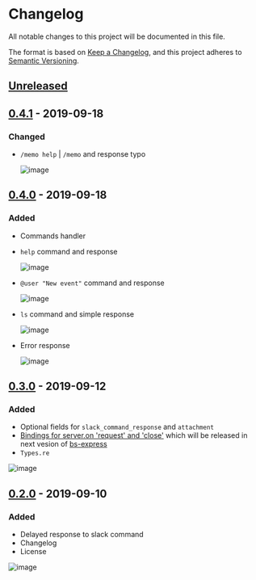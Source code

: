 # Changelog

All notable changes to this project will be documented in this file.

The format is based on [Keep a Changelog](https://keepachangelog.com/en/1.0.0/),
and this project adheres to [Semantic Versioning](https://semver.org/spec/v2.0.0.html).

## [Unreleased]

## [0.4.1] - 2019-09-18

### Changed

- `/memo help` | `/memo` and response typo

  ![image](https://user-images.githubusercontent.com/16056918/65080810-d011b580-d9aa-11e9-8166-0a3f7a93c9bd.png)

## [0.4.0] - 2019-09-18

### Added

- Commands handler
- `help` command and response

  ![image](https://user-images.githubusercontent.com/16056918/65080093-2c73d580-d9a9-11e9-89a0-d105acb46cbf.png)

- `@user "New event"` command and response

  ![image](https://user-images.githubusercontent.com/16056918/65080115-3dbce200-d9a9-11e9-9006-29a25d09e66b.png)

- `ls` command and simple response

  ![image](https://user-images.githubusercontent.com/16056918/65080141-4e6d5800-d9a9-11e9-8352-b21c74abb5b9.png)

- Error response

  ![image](https://user-images.githubusercontent.com/16056918/65080159-5927ed00-d9a9-11e9-9b71-11d94cae2dda.png)

## [0.3.0] - 2019-09-12

### Added

- Optional fields for `slack_command_response` and `attachment`
- [Bindings for server.on 'request' and 'close'](https://github.com/reasonml-community/bs-express/pull/65) which will be released in next vesion of [bs-express](https://github.com/reasonml-community/bs-express)
- `Types.re`

![image](https://user-images.githubusercontent.com/16056918/64738938-62244480-d4f9-11e9-97b4-87b3a406a52b.png)

## [0.2.0] - 2019-09-10

### Added

- Delayed response to slack command
- Changelog
- License

![image](https://user-images.githubusercontent.com/16056918/64565530-a5957c00-d35c-11e9-9fbe-a42b6efc0090.png)

[Unreleased]: https://github.com/strdr4605/memo-bot/compare/v0.4.0...HEAD
[0.4.1]: https://github.com/strdr4605/memo-bot/compare/v0.4.0...v0.4.1
[0.4.0]: https://github.com/strdr4605/memo-bot/compare/v0.3.0...v0.4.0
[0.3.0]: https://github.com/strdr4605/memo-bot/compare/v0.2.0...v0.3.0
[0.2.0]: https://github.com/strdr4605/memo-bot/releases/tag/v0.2.0
